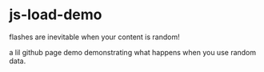 # js-load-demo

flashes are inevitable when your content is random!

a lil github page demo demonstrating what happens when you use random data.
